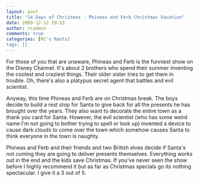 ```yaml
---
layout: post
title: "14 Days of Christmas - Phineas and Ferb Christmas Vacation"
date: 2009-12-12 19:13
author: rcadmin
comments: true
categories: [RC's Rants]
tags: []
---
```

For those of you that are unaware, Phineas and Ferb is the funniest show on the Disney Channel. It's about 2 brothers who spend their summer inventing the coolest and craziest things. Their older sister tries to get them in trouble. Oh, there's also a platypus secret agent that battles and evil scientist.

Anyway, this time Phineas and Ferb are on Christmas break. The boys decide to build a rest stop for Santa to give back for all the presents he has brought over the years. They also want to decorate the entire town as a thank you card for Santa. However, the evil scientist (who has some weird name I'm not going to bother trying to spell or look up) invented a device to cause dark clouds to come over the town which somehow causes Santa to think everyone in the town is naughty.

Phineas and Ferb and their friends and two British elves decide if Santa's not coming they are going to deliver presents themselves. Everything works out in the end and the kids save Christmas. If you've never seen the show before I highly recommend it but as far as Christmas specials go its nothing spectacular. I give it a 3 out of 5.

